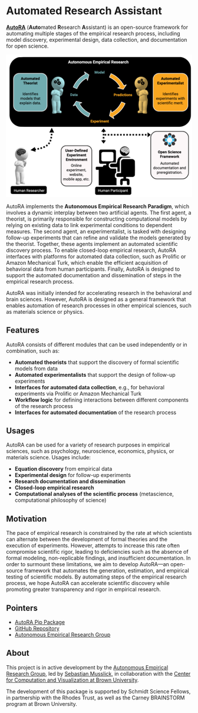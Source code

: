 # Automated Research Assistant

<b>[AutoRA](https://pypi.org/project/autora/)</b> (<b>Auto</b>mated <b>R</b>esearch <b>A</b>ssistant) is an open-source framework for 
automating multiple stages of the empirical research process, including model discovery, experimental design, data collection, and documentation for open science.

![Autonomous Empirical Research Paradigm](img/overview.png)

AutoRA implements the <b>Autonomous Empirical Research Paradigm</b>, which involves a dynamic interplay
between two artificial agents. The first agent, a theorist, is primarily responsible for constructing 
computational models by relying on existing data to link experimental conditions to dependent measures. 
The second agent, an experimentalist, is tasked with designing follow-up
experiments that can refine and validate the models generated by the theorist. Together, these agents
implement an automated scientific discovery process. To enable closed-loop empirical research, AutoRA 
interfaces with platforms for automated data collection, such as Prolific or Amazon Mechanical Turk, 
which enable the efficient acquisition of behavioral data from human participants. Finally, AutoRA 
is designed to support the automated documentation and dissemination of steps in the empirical research process.

AutoRA was initially intended for accelerating research in the behavioral and brain sciences. 
However, AutoRA is designed as a general framework that enables automation of research processes in
other empirical sciences, such as materials science or physics.

## Features

AutoRA consists of different modules that can be used independently or in combination, such as:

- <b>Automated theorists</b> that support the discovery of formal scientific models from data
- <b>Automated experimentalists</b> that support the design of follow-up experiments
- <b>Interfaces for automated data collection</b>, e.g., for behavioral experiments via Prolific or Amazon Mechanical Turk
- <b>Workflow logic</b> for defining interactions between different components of the research process
- <b>Interfaces for automated documentation</b> of the research process

## Usages

AutoRA can be used for a variety of research purposes in empirical sciences, such as psychology, 
neuroscience, economics, physics, or materials science. Usages include:

- <b>Equation discovery</b> from empirical data
- <b>Experimental design</b> for follow-up experiments
- <b>Research documentation and dissemination</b>
- <b>Closed-loop empirical research</b>
- <b>Computational analyses of the scientific process</b> (metascience, computational philosophy of science)

## Motivation

The pace of empirical research is constrained by the rate at which scientists can alternate between the development of formal theories and the execution of experiments. However, attempts to increase this rate often compromise scientific rigor, leading to deficiencies such as the absence of formal modeling, non-replicable findings, and insufficient documentation. In order to surmount these limitations, we aim to develop AutoRA––an open-source framework that automates the generation, estimation, and empirical testing of scientific models. By automating steps of the empirical research process, we hope AutoRA can accelerate scientific discovery while promoting greater transparency and rigor in empirical research.

## Pointers

- [AutoRA Pip Package](https://pypi.org/project/autora/)
- [GitHub Repository](https://github.com/AutoResearch/autora)
- [Autonomous Empirical Research Group](http://www.empiricalresearch.ai)

## About

This project is in active development by the [Autonomous Empirical Research Group](https://musslick.github.io/AER_website/Research.html), led by [Sebastian Musslick](https://smusslick.com), in collaboration with the [Center for Computation and Visualization at Brown University](https://ccv.brown.edu).

The development of this package is supported by Schmidt Science Fellows, in partnership with the Rhodes Trust, as well as the Carney BRAINSTORM program at Brown University.



